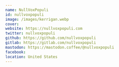 ```yaml
---
name: NullVoxPopuli
id: nullvoxpopuli
image: /images/kerrigan.webp
cover:
website: https://nullvoxpopuli.com
twitter: nullvoxpopuli
github: https://github.com/nullvoxpopuli
gitlab: https://gitlab.com/nullvoxpopuli
mastodon: https://mastodon.coffee/@nullvoxpopuli
facebook:
location: United States
---
```

